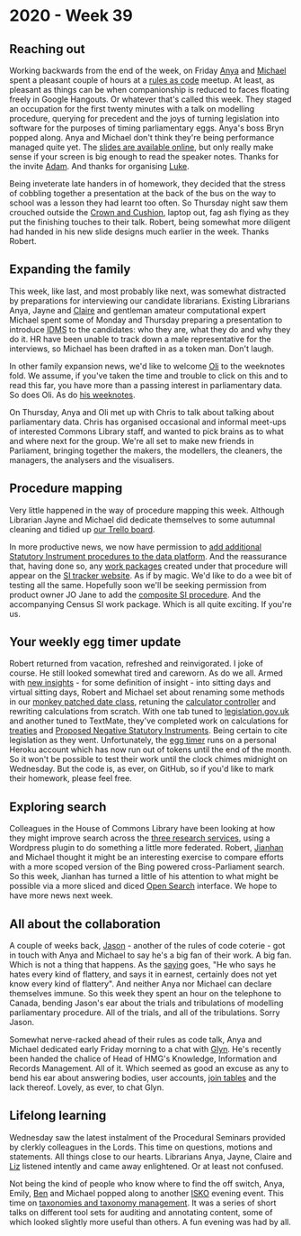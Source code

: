 # 2020 - Week 39

## Reaching out

Working backwards from the end of the week, on Friday [Anya](https://twitter.com/bitten_) and [Michael](https://twitter.com/fantasticlife) spent a pleasant couple of hours at a [rules as code](https://govinsider.asia/inclusive-gov/four-things-you-should-know-about-rules-as-code/) meetup. At least, as pleasant as things can be when companionship is reduced to faces floating freely in Google Hangouts. Or whatever that's called this week. They staged an occupation for the first twenty minutes with a talk on modelling procedure, querying for precedent and the joys of turning legislation into software for the purposes of timing parliamentary eggs. Anya's boss Bryn popped along. Anya and Michael don't think they're being performance managed quite yet. The [slides are available online](https://docs.google.com/presentation/d/1UsnGHVyIFV5mSwDdUU65OpKVWVo8u3APjygJKxv-llY/edit?usp=sharing), but only really make sense if your screen is big enough to read the speaker notes. Thanks for the invite [Adam](https://twitter.com/AdamWyner). And thanks for organising [Luke](https://twitter.com/Lenorbury).

Being inveterate late handers in of homework, they decided that the stress of cobbling together a presentation at the back of the bus on the way to school was a lesson they had learnt too often. So Thursday night saw them crouched outside the [Crown and Cushion](https://www.tripadvisor.co.uk/Restaurant_Review-g186338-d2257015-Reviews-The_Crown_and_Cushion-London_England.html), laptop out, fag ash flying as they put the finishing touches to their talk. Robert, being somewhat more diligent had handed in his new slide designs much earlier in the week. Thanks Robert.

## Expanding the family

This week, like last, and most probably like next, was somewhat distracted by preparations for interviewing our candidate librarians. Existing Librarians Anya, Jayne and [Claire](https://twitter.com/tinysprite) and gentleman amateur computational expert Michael spent some of Monday and Thursday preparing a presentation to introduce <abbr title="Indexing and Data Management Section">IDMS</abbr> to the candidates: who they are, what they do and why they do it. HR have been unable to track down a male representative for the interviews, so Michael has been drafted in as a token man. Don't laugh.

In other family expansion news, we'd like to welcome [Oli](https://twitter.com/olihawkins) to the weeknotes fold. We assume, if you've taken the time and trouble to click on this and to read this far, you have more than a passing interest in parliamentary data. So does Oli. As do [his weeknotes](https://olihawkins.com/2020/09/2).

On Thursday, Anya and Oli met up with Chris to talk about talking about parliamentary data. Chris has organised occasional and informal meet-ups of interested Commons Library staff, and wanted to pick brains as to what and where next for the group. We're all set to make new friends in Parliament, bringing together the makers, the modellers, the cleaners, the managers, the analysers and the visualisers.

## Procedure mapping

Very little happened in the way of procedure mapping this week. Although Librarian Jayne and Michael did dedicate themselves to some autumnal cleaning and tidied up [our Trello board](https://trello.com/b/HRIwjNQD/parliament-procedure).

In more productive news, we now have permission to [add additional Statutory Instrument  procedures to the data platform](https://trello.com/c/TMHt6dSy/156-introducing-other-procedures). And the reassurance that, having done so, any [work packages](https://ukparliament.github.io/ontologies/procedure/procedure-ontology.html#d4e259) created under that procedure will appear on the [SI tracker website](https://statutoryinstruments.parliament.uk/). As if by magic. We'd like to do a wee bit of testing all the same. Hopefully soon we'll be seeking permission from product owner JO Jane to add the [composite SI procedure](https://ukparliament.github.io/ontologies/procedure/flowcharts/sis/census.pdf). And the accompanying Census SI work package. Which is all quite exciting. If you're us.

## Your weekly egg timer update

Robert returned from vacation, refreshed and reinvigorated. I joke of course. He still looked somewhat tired and careworn. As do we all. Armed with [new insights](https://ukparliament.github.io/ontologies/meta/weeknotes/2020/38/#your-weekly-egg-timer-update) - for some definition of insight - into sitting days and virtual sitting days, Robert and Michael set about renaming some methods in our [monkey patched date class](https://github.com/fantasticlife/egg-timer/blob/master/lib/monkey_patching/date.rb), retuning the [calculator controller](https://github.com/fantasticlife/egg-timer/blob/master/app/controllers/calculator_controller.rb) and rewriting calculations from scratch. With one tab tuned to [legislation.gov.uk](https://www.legislation.gov.uk/) and another tuned to TextMate, they've completed work on calculations for [treaties](https://github.com/fantasticlife/egg-timer/blob/master/app/controllers/calculations/treaty.rb) and [Proposed Negative Statutory Instruments](https://github.com/fantasticlife/egg-timer/blob/master/app/controllers/calculations/pnsi.rb). Being certain to cite legislation as they went. Unfortunately, the [egg timer](http://parliament-calendar.herokuapp.com/) runs on a personal Heroku account which has now run out of tokens until the end of the month. So it won't be possible to test their work until the clock chimes midnight on Wednesday. But the code is, as ever, on GitHub, so if you'd like to mark their homework, please feel free.

## Exploring search

Colleagues in the House of Commons Library have been looking at how they might improve search across the [three research services](https://researchbriefings.parliament.uk/), using a Wordpress plugin to do something a little more federated. Robert, [Jianhan](https://twitter.com/jianhanzhu) and Michael thought it might be an interesting exercise to compare efforts with a more scoped version of the Bing powered cross-Parliament search. So this week, Jianhan has turned a little of his attention to what might be possible via a more sliced and diced [Open Search](https://en.wikipedia.org/wiki/OpenSearch) interface. We hope to have more news next week.

## All about the collaboration 

A couple of weeks back, [Jason](https://twitter.com/RoundTableLaw) - another of the rules of code coterie - got in touch with Anya and Michael to say he's a big fan of their work. A big fan. Which is not a thing that happens. As the [saying](https://en.wikipedia.org/wiki/Georg_Christoph_Lichtenberg) goes, "He who says he hates every kind of flattery, and says it in earnest, certainly does not yet know every kind of flattery". And neither Anya nor Michael can declare themselves immune. So this week they spent an hour on the telephone to Canada, bending Jason's ear about the trials and tribulations of modelling parliamentary procedure. All of the trials, and all of the tribulations. Sorry Jason.

Somewhat nerve-racked ahead of their rules as code talk, Anya and Michael dedicated early Friday morning to a chat with [Glyn](https://twitter.com/GlynRJones). He's recently been handed the chalice of Head of HMG's Knowledge, Information and Records Management. All of it. Which seemed as good an excuse as any to bend his ear about answering bodies, user accounts, [join tables](https://twitter.com/fantasticlife/status/1308837558848290820) and the lack thereof. Lovely, as ever, to chat Glyn.
 
## Lifelong learning

Wednesday saw the latest instalment of the Procedural Seminars provided by clerkly colleagues in the Lords. This time on questions, motions and statements. All things close to our hearts. Librarians Anya, Jayne, Claire and [Liz](https://twitter.com/greensideknits) listened intently and came away enlightened. Or at least not confused.

Not being the kind of people who know where to find the off switch, Anya, Emily, [Ben](https://twitter.com/benwoodhams) and Michael popped along to another [ISKO](https://www.isko.org/) evening event. This time on [taxonomies and taxonomy management](https://www.meetup.com/Knowledge-Organisation-London/events/273228748/). It was a series of short talks on different tool sets for auditing and annotating content, some of which looked slightly more useful than others. A fun evening was had by all.
